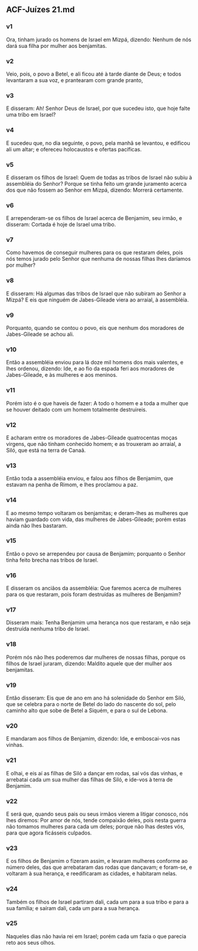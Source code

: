 ## ACF-Juízes 21.md
### v1
 Ora, tinham jurado os homens de Israel em Mizpá, dizendo: Nenhum de nós dará sua filha por mulher aos benjamitas.
### v2
 Veio, pois, o povo a Betel, e ali ficou até à tarde diante de Deus; e todos levantaram a sua voz, e prantearam com grande pranto,
### v3
 E disseram: Ah! Senhor Deus de Israel, por que sucedeu isto, que hoje falte uma tribo em Israel?
### v4
 E sucedeu que, no dia seguinte, o povo, pela manhã se levantou, e edificou ali um altar; e ofereceu holocaustos e ofertas pacíficas.
### v5
 E disseram os filhos de Israel: Quem de todas as tribos de Israel não subiu à assembléia do Senhor? Porque se tinha feito um grande juramento acerca dos que não fossem ao Senhor em Mizpá, dizendo: Morrerá certamente.
### v6
 E arrependeram-se os filhos de Israel acerca de Benjamim, seu irmão, e disseram: Cortada é hoje de Israel uma tribo.
### v7
 Como havemos de conseguir mulheres para os que restaram deles, pois nós temos jurado pelo Senhor que nenhuma de nossas filhas lhes daríamos por mulher?
### v8
 E disseram: Há algumas das tribos de Israel que não subiram ao Senhor a Mizpá? E eis que ninguém de Jabes-Gileade viera ao arraial, à assembléia.
### v9
 Porquanto, quando se contou o povo, eis que nenhum dos moradores de Jabes-Gileade se achou ali.
### v10
 Então a assembléia enviou para lá doze mil homens dos mais valentes, e lhes ordenou, dizendo: Ide, e ao fio da espada feri aos moradores de Jabes-Gileade, e às mulheres e aos meninos.
### v11
 Porém isto é o que haveis de fazer: A todo o homem e a toda a mulher que se houver deitado com um homem totalmente destruireis.
### v12
 E acharam entre os moradores de Jabes-Gileade quatrocentas moças virgens, que não tinham conhecido homem; e as trouxeram ao arraial, a Siló, que está na terra de Canaã.
### v13
 Então toda a assembléia enviou, e falou aos filhos de Benjamim, que estavam na penha de Rimom, e lhes proclamou a paz.
### v14
 E ao mesmo tempo voltaram os benjamitas; e deram-lhes as mulheres que haviam guardado com vida, das mulheres de Jabes-Gileade; porém estas ainda não lhes bastaram.
### v15
 Então o povo se arrependeu por causa de Benjamim; porquanto o Senhor tinha feito brecha nas tribos de Israel.
### v16
 E disseram os anciãos da assembléia: Que faremos acerca de mulheres para os que restaram, pois foram destruídas as mulheres de Benjamim?
### v17
 Disseram mais: Tenha Benjamim uma herança nos que restaram, e não seja destruída nenhuma tribo de Israel.
### v18
 Porém nós não lhes poderemos dar mulheres de nossas filhas, porque os filhos de Israel juraram, dizendo: Maldito aquele que der mulher aos benjamitas.
### v19
 Então disseram: Eis que de ano em ano há solenidade do Senhor em Siló, que se celebra para o norte de Betel do lado do nascente do sol, pelo caminho alto que sobe de Betel a Siquém, e para o sul de Lebona.
### v20
 E mandaram aos filhos de Benjamim, dizendo: Ide, e emboscai-vos nas vinhas.
### v21
 E olhai, e eis aí as filhas de Siló a dançar em rodas, saí vós das vinhas, e arrebatai cada um sua mulher das filhas de Siló, e ide-vos à terra de Benjamim.
### v22
 E será que, quando seus pais ou seus irmãos vierem a litigar conosco, nós lhes diremos: Por amor de nós, tende compaixão deles, pois nesta guerra não tomamos mulheres para cada um deles; porque não lhas destes vós, para que agora ficásseis culpados.
### v23
 E os filhos de Benjamim o fizeram assim, e levaram mulheres conforme ao número deles, das que arrebataram das rodas que dançavam; e foram-se, e voltaram à sua herança, e reedificaram as cidades, e habitaram nelas.
### v24
 Também os filhos de Israel partiram dali, cada um para a sua tribo e para a sua família; e saíram dali, cada um para a sua herança.
### v25
 Naqueles dias não havia rei em Israel; porém cada um fazia o que parecia reto aos seus olhos.
